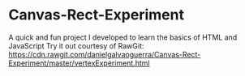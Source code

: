 # Canvas-Rect-Experiment
A quick and fun project I developed to learn the basics of HTML and JavaScript
Try it out courtesy of RawGit: https://cdn.rawgit.com/danielgalvaoguerra/Canvas-Rect-Experiment/master/vertexExperiment.html

